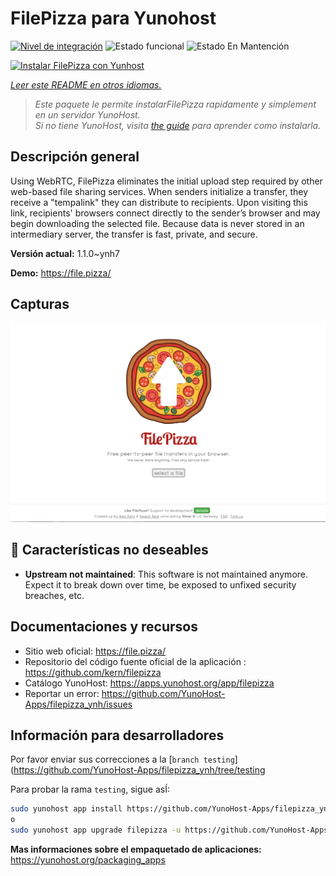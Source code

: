 <!--
Este archivo README esta generado automaticamente<https://github.com/YunoHost/apps/tree/master/tools/readme_generator>
No se debe editar a mano.
-->

# FilePizza para Yunohost

[![Nivel de integración](https://dash.yunohost.org/integration/filepizza.svg)](https://ci-apps.yunohost.org/ci/apps/filepizza/) ![Estado funcional](https://ci-apps.yunohost.org/ci/badges/filepizza.status.svg) ![Estado En Mantención](https://ci-apps.yunohost.org/ci/badges/filepizza.maintain.svg)

[![Instalar FilePizza con Yunhost](https://install-app.yunohost.org/install-with-yunohost.svg)](https://install-app.yunohost.org/?app=filepizza)

*[Leer este README en otros idiomas.](./ALL_README.md)*

> *Este paquete le permite instalarFilePizza rapidamente y simplement en un servidor YunoHost.*  
> *Si no tiene YunoHost, visita [the guide](https://yunohost.org/install) para aprender como instalarla.*

## Descripción general

Using WebRTC, FilePizza eliminates the initial upload step required by other web-based file sharing services. When senders initialize a transfer, they receive a "tempalink" they can distribute to recipients. Upon visiting this link, recipients' browsers connect directly to the sender’s browser and may begin downloading the selected file. Because data is never stored in an intermediary server, the transfer is fast, private, and secure.

**Versión actual:** 1.1.0~ynh7

**Demo:** <https://file.pizza/>

## Capturas

![Captura de FilePizza](./doc/screenshots/screenshot.png)

## :red_circle: Características no deseables

- **Upstream not maintained**: This software is not maintained anymore. Expect it to break down over time, be exposed to unfixed security breaches, etc.

## Documentaciones y recursos

- Sitio web oficial: <https://file.pizza/>
- Repositorio del código fuente oficial de la aplicación : <https://github.com/kern/filepizza>
- Catálogo YunoHost: <https://apps.yunohost.org/app/filepizza>
- Reportar un error: <https://github.com/YunoHost-Apps/filepizza_ynh/issues>

## Información para desarrolladores

Por favor enviar sus correcciones a la [`branch testing`](https://github.com/YunoHost-Apps/filepizza_ynh/tree/testing

Para probar la rama `testing`, sigue asÍ:

```bash
sudo yunohost app install https://github.com/YunoHost-Apps/filepizza_ynh/tree/testing --debug
o
sudo yunohost app upgrade filepizza -u https://github.com/YunoHost-Apps/filepizza_ynh/tree/testing --debug
```

**Mas informaciones sobre el empaquetado de aplicaciones:** <https://yunohost.org/packaging_apps>
